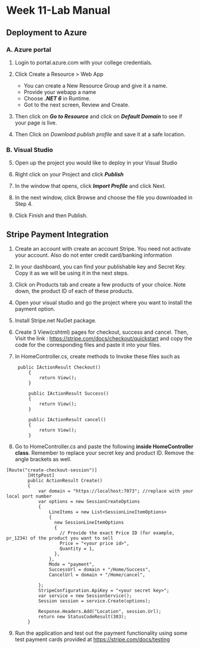 # Week 11-Lab Manual
## Deployment to Azure

### A. Azure portal
1. Login to portal.azure.com with your college credentials.
2. Click Create a Resource >  Web App
    - You can create a New Resource Group and give it a name.
    - Provide your webapp a name
    - Choose ***.NET 6*** in Runtime. 
    - Got to the next screen, Review and Create.
3. Then click on ***Go to Resource*** and click on ***Default Domain*** to see if your page is live.

4. Then Click on *Download publish profile* and save it at a safe location.

### B. Visual Studio

5. Open up the project you would like to deploy in your Visual Studio

6. Right click on your Project and click ***Publish***


7. In the window that opens, click ***Import Profile*** and click Next.

8. In the next window, click Browse and choose the file you downloaded in Step 4.

9. Click Finish and then Publish.

## Stripe Payment Integration

1. Create an account with create an account Stripe. You need not activate your account. Also do not enter credit card/banking information 

2. In your dashboard, you can find your publishable key and Secret Key. Copy it as we will be using it in the next steps. 

3. Click on Products tab and create a few products of your choice. Note down, the product ID of each of these products. 

4. Open your visual studio and go the project where you want to install the payment option.

5. Install Stripe.net NuGet package.

6. Create 3 View(cshtml) pages for checkout, success and cancel. Then, Visit the link : https://stripe.com/docs/checkout/quickstart and copy the code for the corresponding files and paste it into your files.

7. In HomeController.cs, create methods to Invoke these files such as

   ```
    public IActionResult Checkout()
        {
            return View();
        }

        public IActionResult Success()
        {
            return View();
        }

        public IActionResult cancel()
        {
            return View();
        }
   ``` 

9.  Go to HomeController.cs and paste the following **inside HomeController class**. Remember to replace your secret key and product ID. Remove the angle brackets as well.

```
[Route("create-checkout-session")]
        [HttpPost]
        public ActionResult Create()
        {
            var domain = "https://localhost:7073"; //replace with your local port number
            var options = new SessionCreateOptions
            {
                LineItems = new List<SessionLineItemOptions>
                {
                  new SessionLineItemOptions
                  {
                    // Provide the exact Price ID (for example, pr_1234) of the product you want to sell
                    Price = "<your price id>",
                    Quantity = 1,
                  },
                },
                Mode = "payment",
                SuccessUrl = domain + "/Home/Success",
                CancelUrl = domain + "/Home/cancel",
                
            };
            StripeConfiguration.ApiKey = "<your secret key>";
            var service = new SessionService();
            Session session = service.Create(options);

            Response.Headers.Add("Location", session.Url);
            return new StatusCodeResult(303);
        }
```

9. Run the application and test out the payment functionality using some test payment cards provided at https://stripe.com/docs/testing
